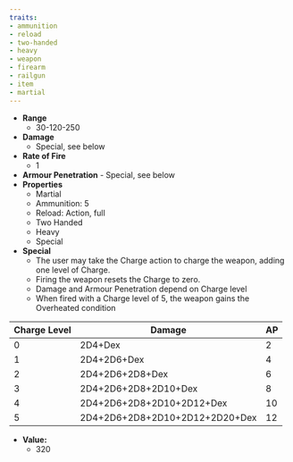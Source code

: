 ```yaml
---
traits:
- ammunition
- reload
- two-handed
- heavy
- weapon
- firearm
- railgun
- item
- martial
---
```

- **Range**
	- 30-120-250
 - **Damage**
 	- Special, see below
  - **Rate of Fire**
  	- 1
   - **Armour Penetration**
   	- Special, see below
- **Properties**
	- Martial
 	- Ammunition: 5
  	- Reload: Action, full
  	- Two Handed
  	- Heavy
  	- Special
- **Special**
  	- The user may take the Charge action to charge the weapon, adding one level of Charge.
   	- Firing the weapon resets the Charge to zero.
    - Damage and Armour Penetration depend on Charge level
    - When fired with a Charge level of 5, the weapon gains the Overheated condition

| Charge Level | Damage | AP |
|---|---|---|
| 0 | 2D4+Dex| 2| 
|1| 2D4+2D6+Dex| 4|
|2|2D4+2D6+2D8+Dex|6|
|3|2D4+2D6+2D8+2D10+Dex|8|
|4| 2D4+2D6+2D8+2D10+2D12+Dex|10|
|5| 2D4+2D6+2D8+2D10+2D12+2D20+Dex |12|

- **Value:**
	- 320 
